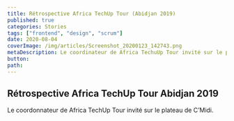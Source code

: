 ```yaml
---
title: Rétrospective Africa TechUp Tour (Abidjan 2019)
published: true
categories: Stories
tags: ["frontend", "design", "scrum"]
date: 2020-08-04
coverImage: /img/articles/Screenshot_20200123_142743.png
metaDescription: Le coordinateur de Africa TechuUp Tour invité sur le plateau de C'Midi
button:
path:
---
```


## Rétrospective Africa TechUp Tour Abidjan 2019

Le coordonnateur de Africa TechUp Tour invité sur le plateau de C’Midi.
